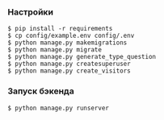 ### Настройки
```
$ pip install -r requirements
$ cp config/example.env config/.env
$ python manage.py makemigrations
$ python manage.py migrate
$ python manage.py generate_type_question
$ python manage.py createsuperuser
$ python manage.py create_visitors
 ```


### Запуск бэкенда

```
$ python manage.py runserver
```
